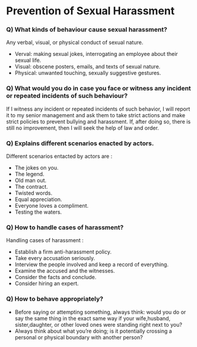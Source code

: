 # Prevention of Sexual Harassment


### Q) What kinds of behaviour cause sexual harassment?
Any verbal, visual, or physical conduct of sexual nature.
- Verval: making sexual jokes, interrogating an employee about their sexual life.
- Visual: obscene posters, emails, and texts of sexual nature.
- Physical: unwanted touching, sexually suggestive gestures.


### Q) What would you do in case you face or witness any incident or repeated incidents of such behaviour?
If I witness any incident or repeated incidents of such behavior, I will report it to my senior management and ask them to take strict actions and make strict policies 
to prevent bullying and harassment. If, after doing so, there is still no improvement, then I will seek the help of law and order.


### Q) Explains different scenarios enacted by actors. 
Different scenarios entacted by actors are :
- The jokes on you.
- The legend.
- Old man out.
- The contract.
- Twisted words.
- Equal appreciation.
- Everyone loves a compliment.
- Testing the  waters.


### Q) How to handle cases of harassment? 
Handling cases of harassment :
- Establish a firm anti-harassment policy.
- Take every accusation seriously.
- Interview the people involved and keep a record of everything.
- Examine the accused and the witnesses.
- Consider the facts and conclude.
- Consider hiring an expert.


### Q) How to behave appropriately?  
- Before saying or attempting something, always think: would you do or say the same thing in the exact same way if your wife,husband, sister,daughter, or other loved ones were standing right next to you?
- Always think about what you’re doing; is it potentially crossing a personal or physical boundary with another person?


